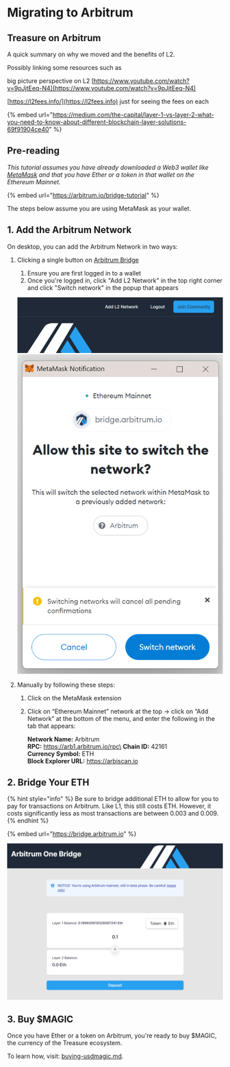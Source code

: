 # Migrating to Arbitrum

## Treasure on Arbitrum

A quick summary on why we moved and the benefits of L2.

Possibly linking some resources such as&#x20;

big picture perspective on L2 [https://www.youtube.com/watch?v=9pJjtEeq-N4](https://www.youtube.com/watch?v=9pJjtEeq-N4)

[https://l2fees.info/](https://l2fees.info) just for seeing the fees on each

{% embed url="https://medium.com/the-capital/layer-1-vs-layer-2-what-you-need-to-know-about-different-blockchain-layer-solutions-69f91904ce40" %}

## Pre-reading&#x20;

_This tutorial assumes you have already downloaded a Web3 wallet like_ [_MetaMask_](https://metamask.io) _and that you have Ether or a token in that wallet on the Ethereum Mainnet._

{% embed url="https://arbitrum.io/bridge-tutorial" %}

The steps below assume you are using MetaMask as your wallet.

## 1. Add the Arbitrum Network

On desktop, you can add the Arbitrum Network in two ways:

1.  Clicking a single button on [Arbitrum Bridge](https://bridge.arbitrum.io)

    1. Ensure you are first logged in to a wallet
    2. Once you're logged in, click "Add L2 Network" in the top right corner and click "Switch network" in the popup that appears

    ![](<../../.gitbook/assets/image (4) (1) (1).png>)\
    ![](<../../.gitbook/assets/image (1) (1) (1).png>)
2. Manually by following these steps:
   1. Click on the MetaMask extension
   2.  Click on “Ethereum Mainnet” network at the top -> click on “Add Network” at the bottom of the menu, and enter the following in the tab that appears:

       **Network Name:** Arbitrum\
       **RPC:** https://arb1.arbitrum.io/rpc\
       **Chain ID:** 42161\
       **Currency Symbol:** ETH\
       **Block Explorer URL:** https://arbiscan.io

## 2. Bridge Your ETH

{% hint style="info" %}
Be sure to bridge additional ETH to allow for you to pay for transactions on Arbitrum. Like L1, this still costs ETH. However, it costs significantly less as most transactions are between 0.003 and 0.009.
{% endhint %}

{% embed url="https://bridge.arbitrum.io" %}

![](<../../.gitbook/assets/image (2) (1).png>)

## 3. Buy $MAGIC

Once you have Ether or a token on Arbitrum, you're ready to buy $MAGIC, the currency of the Treasure ecosystem.

To learn how, visit: [buying-usdmagic.md](../what-is-usdmagic/buying-usdmagic.md "mention").
